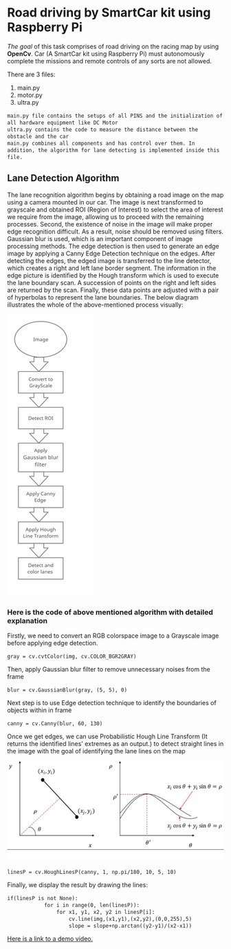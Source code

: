 # Road driving by SmartCar kit using Raspberry Pi

 *The goal* of this task comprises of road driving on the racing map by using **OpenCv**. Car (A SmartCar kit using Raspberry Pi) must autonomously complete the missions and remote controls of any sorts are not allowed.

There are 3 files:
1. main.py
2. motor.py
3. ultra.py

```
main.py file contains the setups of all PINS and the initialization of all hardware equipment like DC Motor
ultra.py contains the code to measure the distance between the obstacle and the car
main.py combines all components and has control over them. In addition, the algorithm for lane detecting is implemented inside this file.
```

## Lane Detection Algorithm
The lane recognition algorithm begins by obtaining a road image on the map using a camera mounted in our car. The image is next transformed to grayscale and obtained ROI (Region of Interest) to select the area of interest we require from the image, allowing us to proceed with the remaining processes. Second, the existence of noise in the image will make proper edge recognition difficult. As a result, noise should be removed using filters. Gaussian blur is used, which is an important component of image processing methods. The edge detection is then used to generate an edge image by applying a Canny Edge Detection technique on the edges. After detecting the edges, the edged image is transferred to the line detector, which creates a right and left lane border segment. The information in the edge picture is identified by the Hough transform which is used to execute the lane boundary scan. A succession of points on the right and left sides are returned by the scan. Finally, these data points are adjusted with a pair of hyperbolas to represent the lane boundaries.
The below diagram illustrates the whole of the above-mentioned process visually:

![Diagram representing lane detection](./algorithm.png "The lane recognition algorithm")

### Here is the code of above mentioned algorithm with detailed explanation

Firstly, we need to convert an RGB colorspace image to a Grayscale image before applying edge detection.

```
gray = cv.cvtColor(img, cv.COLOR_BGR2GRAY)
```
Then, apply Gaussian blur filter to remove unnecessary noises from the frame

```
blur = cv.GaussianBlur(gray, (5, 5), 0)
```
Next step is to use Edge detection technique to identify the boundaries of objects within in frame

```
canny = cv.Canny(blur, 60, 130)
```

Once we get edges, we can use Probabilistic Hough Line Transform (It returns the identified lines' extremes as an output.) to detect straight lines in the image with the goal of identifying the lane lines on the map

![Detect straight lines in the image](./PHLT.png )

```
linesP = cv.HoughLinesP(canny, 1, np.pi/180, 10, 5, 10)
```

Finally, we display the result by drawing the lines:

```
if(linesP is not None):
            for i in range(0, len(linesP)):
                for x1, y1, x2, y2 in linesP[i]:
                    cv.line(img,(x1,y1),(x2,y2),(0,0,255),5)
                    slope = slope+np.arctan((y2-y1)/(x2-x1))
```


[Here is a link to a demo video.](https://www.youtube.com/watch?v=9bltv04unt4)





